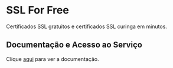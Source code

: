 # SSL For Free

Certificados SSL gratuitos e certificados SSL curinga em minutos.

## Documentação e Acesso ao Serviço

Clique [aqui](https://www.sslforfree.com) para ver a documentação.